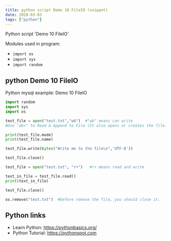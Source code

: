 ```yaml
---
title: python script Demo 10 FileIO (snippet)
date: 2020-03-03
tags: ["python"]
---
```

Python script 'Demo 10 FileIO'


Modules used in program: 
* `import os`
* `import sys`
* `import random`

## python Demo 10 FileIO

Python mysql example: Demo 10 FileIO

```python
import random
import sys
import os

test_file = open("test.txt","wb")  #"wb" means can write
#Use "ab+" to Read & Append to File (It also opens or creates the file)

print(test_file.mode)
print(test_file.name)

test_file.write(bytes("Write me to the file\n",'UTF-8'))

test_file.close()

test_file = open("test.txt", "r+")   #r+ means read and write

text_in_file = test_file.read()
print(text_in_file)

test_file.close()

os.remove("test.txt")  #before remove the file, you should close it.

```

## Python links

- Learn Python: https://pythonbasics.org/
- Python Tutorial: https://pythonspot.com
